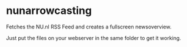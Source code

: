 # nunarrowcasting
Fetches the NU.nl RSS Feed and creates a fullscreen newsoverview.

Just put the files on your webserver in the same folder to get it working.
